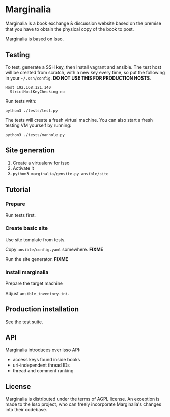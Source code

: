 Marginalia
==========

Marginalia is a book exchange & discussion website based on the premise that 
you have to obtain the physical copy of the book to post.

Marginalia is based on [Isso](http://posativ.org/isso/).

Testing
-------

To test, generate a SSH key, then install vagrant and ansible. The test host will be created from scratch, with a new key every time, so put the following in your `~/.ssh/config`. **DO NOT USE THIS FOR PRODUCTION HOSTS**.

```
Host 192.168.121.140
  StrictHostKeyChecking no
```

Run tests with:

```
python3 ./tests/test.py
```

The tests will create a fresh virtual machine. You can also start a fresh testing VM yourself by running:

```
python3 ./tests/manhole.py
```

Site generation
---------------

1. Create a virtualenv for isso
2. Activate it
3. `python3 marginalia/gensite.py ansible/site`

Tutorial
--------

### Prepare

Run tests first.

### Create basic site

Use site template from tests.

Copy `ansible/config.yaml` somewhere. **FIXME**

Run the site generator. **FIXME**

### Install marginalia

Prepare the target machine 

Adjust `ansible_inventory.ini`.

Production installation
-----------------------

See the test suite.

API
---

Marginalia introduces over isso API:

- access keys found inside books
- uri-independent thread IDs
- thread and comment ranking

License
-------

Marginalia is distributed under the terms of AGPL license. An exception is made to the Isso project, who can freely incorporate Marginalia's changes into their codebase.
